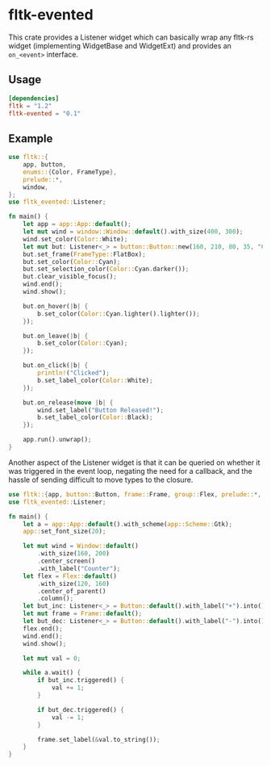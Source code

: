 # fltk-evented

This crate provides a Listener widget which can basically wrap any fltk-rs widget (implementing WidgetBase and WidgetExt) and provides an `on_<event>` interface.

## Usage
```toml
[dependencies]
fltk = "1.2"
fltk-evented = "0.1"
```

## Example
```rust
use fltk::{
    app, button,
    enums::{Color, FrameType},
    prelude::*,
    window,
};
use fltk_evented::Listener;

fn main() {
    let app = app::App::default();
    let mut wind = window::Window::default().with_size(400, 300);
    wind.set_color(Color::White);
    let mut but: Listener<_> = button::Button::new(160, 210, 80, 35, "Click me!").into();
    but.set_frame(FrameType::FlatBox);
    but.set_color(Color::Cyan);
    but.set_selection_color(Color::Cyan.darker());
    but.clear_visible_focus();
    wind.end();
    wind.show();

    but.on_hover(|b| {
        b.set_color(Color::Cyan.lighter().lighter());
    });

    but.on_leave(|b| {
        b.set_color(Color::Cyan);
    });

    but.on_click(|b| {
        println!("Clicked");
        b.set_label_color(Color::White);
    });

    but.on_release(move |b| {
        wind.set_label("Button Released!");
        b.set_label_color(Color::Black);
    });

    app.run().unwrap();
}
```

Another aspect of the Listener widget is that it can be queried on whether it was triggered in the event loop, negating the need for a callback, and the hassle of sending difficult to move types to the closure.

```rust
use fltk::{app, button::Button, frame::Frame, group::Flex, prelude::*, window::Window};
use fltk_evented::Listener;

fn main() {
    let a = app::App::default().with_scheme(app::Scheme::Gtk);
    app::set_font_size(20);

    let mut wind = Window::default()
        .with_size(160, 200)
        .center_screen()
        .with_label("Counter");
    let flex = Flex::default()
        .with_size(120, 160)
        .center_of_parent()
        .column();
    let but_inc: Listener<_> = Button::default().with_label("+").into();
    let mut frame = Frame::default();
    let but_dec: Listener<_> = Button::default().with_label("-").into();
    flex.end();
    wind.end();
    wind.show();

    let mut val = 0;

    while a.wait() {
        if but_inc.triggered() {
            val += 1;
        }

        if but_dec.triggered() {
            val -= 1;
        }

        frame.set_label(&val.to_string());
    }
}
```